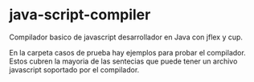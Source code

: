 # java-script-compiler

Compilador basico de javascript desarrollador en Java con jflex y cup. 

En la carpeta casos de prueba hay ejemplos para probar el compilador. Estos cubren la mayoria de las sentecias que puede tener un
archivo javascript soportado por el compilador.
